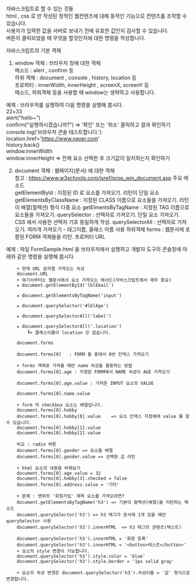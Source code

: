 자바스크립트로 할 수 있는 것들				
	 html , css 로 만 작성된 정적인 웹컨텐츠에 대해 동적인 기능으로 컨텐츠를 조작할 수 있습니다.			
	 사용자가 입력한 값을 서버로 보내기 전에 유효한 값인지 검사할 수 있습니다.			
	 버튼이 클릭되었을 때 무엇을 할것인지에 대한 명령을 작성합니다.			
				
자바스크립트의 기본 객체				
1. window 객체	: 브라우저 창에 대한 객체			
	메소드 : alert , confirm  등			
	하위 객체 : document , console , history, location 등			
	프로퍼티 : innerWidth, innerHeight , screenX, screenY  등			
	메소드, 하위객체 등을 사용할 때 window는 생략하고 사용합니다.			
				
예제 : 브라우저를 실행하여 다음 명령을 실행해 봅시다.				
	22+33			
	alert("hello~")			
	confirm("실행하시겠습니까?")		=> '확인' 또는 '취소' 클릭하고 결과 확인하기	
	console.log('브라우저 콘솔 테스트합니다.')			
	location.href='https://www.naver.com'			
	history.back()			
	window.innerWidth			
	window.innerHeight		=> 전체 요소 선택한 후 크기값이 일치하는지 확인하기	
				
2. document 객체  :  웹페이지(문서) 에 대한 객체				
참고 : https://www.w3schools.com/jsref/prop_win_document.asp
	주요 메소드	
		getElementById				: 지정된 ID 로 요소를 가져오기. 리턴이 단일 요소
		getElementsByClassName		: 지정된 CLASS 이름으로 요소들을 가져오기. 리턴이 배열(컬렉션) 형식 다중 요소
		getElmentsByTagName			: 지정된 TAG 이름으로 요소들을 가져오기. 
		querySelector				: 선택자로 가져오기. 단일 요소 가져오기. CSS 에서 사용한 선택자 기호 동일하게 작성.
		querySelectorAll			: 선택자로 가져오기. 여러개 가져오기 - 태그이름, 클래스 이름 사용	
	하위객체	forms					: 웹문서에 포함된 FORM 객체들을 리턴.
	프로퍼티	URL 		

예제 : 파일 FormSample.html 을 브라우저에서 실행하고 개발자 도구의 콘솔창에 아래와 같은 명령을 실행해 봅시다.	

		+ 현재 URL 문자열 가져오는 속성	
		document.URL		
		+ 여기서부터는 웹문서에서 요소 가져오는 메서드(자바스크립트에서 매우 중요)	
		★ document.getElementById('lblEmail')		
				
		★ document.getElementsByTagName('input')		
				
		★ document.querySelector('#lblAge')		
				
		★ document.querySelectorAll('label')		
				
		★ document.querySelectorAll('.location')		
			┗> 클래스이름이 location 은 없습니다.
				
		document.forms		
				
		document.forms[0]	: FORM 들 중에서 0번 인덱스 가져오기
		
		+ forms 객체로 가져올 때만 name 속성을 활용하는 방법		
		document.forms[0].age : 지정된 FORM에서 NAME 속성이 AGE 가져오기
				
		document.forms[0].age.value	: 가져온 INPUT 요소의 VALUE
				
		document.forms[0].name.value 	
		
		+ form 의 checkbox 요소는 배열입니다.
		document.forms[0].hobby
		document.forms[0].hobby[0].value	=> 요소 인덱스 지정해여 value 를 알수 있습니다.
		document.forms[0].hobby[1].value
		document.forms[0].hobby[2].value
	
		비교 : radio 버튼
		document.forms[0].gender => 요소들 배열
		document.forms[0].gender.value => 선택한 값 리턴
		
		+ html 요소의 내용을 바꿔보기
		document.forms[0].age.value = 32
		document.forms[0].hobby[3].checked = false
		document.forms[0].address.value = '기타'
		
		+ 문제 : 맨위의 '회원가입' 제목 요소를 가져오려면?
		document.getElementsByTagName('h3') => 기본이 컬렉션(배열)을 리턴하는 메소드
		document.querySelector('h3') => h3 태그가 문서에 1개 있을 때만 querySelector 사용
		document.querySelector('h3').innerHTML	=> h3 태그의 콘텐츠(텍스트)
		
		document.querySelector('h3').innerHTML = '회원 등록'
		document.querySelector('h3').innerHTML = '<button>테스트</button>'
		+ 요소의 style 변경이 가능합니다.
		document.querySelector('h3').style.color = 'blue'
		document.querySelector('h3').style.border = '1px solid gray'
		
		+ 요소의 속성 변경은 document.querySelector('h3').속성이름 = '값' 형식으로 변경합니다.
		 	
		
		
				
				